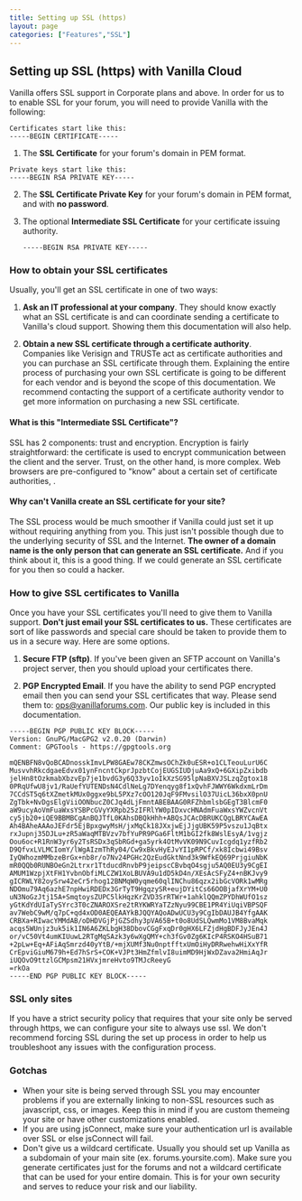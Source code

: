 ```yaml
---
title: Setting up SSL (https)
layout: page
categories: ["Features","SSL"]
---
```


## Setting up SSL (https) with Vanilla Cloud

Vanilla offers SSL support in Corporate plans and above. In order for us to to enable SSL for your forum, you will need to provide Vanilla with the following:

```
Certificates start like this:
-----BEGIN CERTIFICATE-----
```

1. The **SSL Certificate** for your forum's domain in PEM format.

```
Private keys start like this:
-----BEGIN RSA PRIVATE KEY-----
```

2. The **SSL Certificate Private Key** for your forum's domain in PEM format, and with **no password**.

3. The optional **Intermediate SSL Certificate** for your certificate issuing authority.

    `-----BEGIN RSA PRIVATE KEY-----`

### How to obtain your SSL certificates

Usually, you'll get an SSL certificate in one of two ways:

1. **Ask an IT professional at your company**. They should know exactly what an SSL certificate is and can coordinate sending a certificate to Vanilla's cloud support. Showing them this documentation will also help.

2. **Obtain a new SSL certificate through a certificate authority**. Companies like Verisign and TRUSTe act as certificate authorities and you can purchase an SSL certificate through them. Explaining the entire process of purchasing your own SSL certificate is going to be different for each vendor and is beyond the scope of this documentation. We recommend contacting the support of a certificate authority vendor to get more information on purchasing a new SSL certificate.


#### What is this "Intermediate SSL Certificate"?

SSL has 2 components: trust and encryption. Encryption is fairly straightforward: the certificate is used to encrypt communication between the client and the server. Trust, on the other hand, is more complex. Web browsers are pre-configured to "know" about a certain set of certificate authorities, .

#### Why can't Vanilla create an SSL certificate for your site?

The SSL process would be much smoother if Vanilla could just set it up without requiring anything from you. This just isn't possible though due to the underlying security of SSL and the Internet. **The owner of a domain name is the only person that can generate an SSL certificate.** And if you think about it, this is a good thing. If we could generate an SSL certificate for you then so could a hacker.

### How to give SSL certificates to Vanilla

Once you have your SSL certificates you'll need to give them to Vanilla support. **Don't just email your SSL certificates to us.** These certificates are sort of like passwords and special care should be taken to provide them to us in a secure way. Here are some options.

1. **Secure FTP (sftp)**. If you've been given an SFTP account on Vanilla's project server, then you should upload your certificates there.

2. **PGP Encrypted Email**. If you have the ability to send PGP encrypted email then you can send your SSL certificates that way. Please send them to: ops@vanillaforums.com. Our public key is included in this documentation.

```
-----BEGIN PGP PUBLIC KEY BLOCK-----
Version: GnuPG/MacGPG2 v2.0.20 (Darwin)
Comment: GPGTools - https://gpgtools.org

mQENBFN8vQoBCADnosskImvLPW8GAEw78CKZmwsOChZk0uESR+o1CLTeouLurU6C
MusvvhRkcdgaeEdvx01ynFncntCkprJpzbtCojEUGSIUDjuAa9xQ+6GXipZxibdb
jelHn8tOzkmabXbzvEp7je1bvdG3y6Q33yv1oIkXzSG95lpNaBXVJSLzqZgtox18
0PRqUfwU8jv1/RaUefYUTENDsN4CdlNeLg7DYenqyg8f1xQvhFJWWY6WkdxmLrDm
7CCdST5q6tXZmetkMUx0ggxe9bL5PXz7cOO120JqF9FMvsilO37UicL36bxX0pnU
ZgTbk+NvDgsElgViiOONbucZ0CJq4dLjFmntABEBAAG0RFZhbmlsbGEgT3BlcmF0
aW9ucyAoVmFuaWxsYSBPcGVyYXRpb25zIFRlYW0pIDxvcHNAdmFuaWxsYWZvcnVt
cy5jb20+iQE9BBMBCgAnBQJTfL0KAhsDBQkHhh+ABQsJCAcDBRUKCQgLBRYCAwEA
Ah4BAheAAAoJEFdr5EjBpxgwyMsH/jxMqCk18JXxjwEjJjgUBK59P5vszu1JqBtx
rxJupnj35DJLu+zR5aWaqMTBVzv7bfYuPR9PGa6FltM1bGI2fk8WslEsyA/1vgjz
Oou6oc+R1RnW3yr6y2TsRSDx3qSbRGd+ga5yrk4OtMvVK09N9CuvIcgdq1yzfRb2
D9QfvxLVLMCIomY/lWgAIzmThRy04/Cw9xBkvHyEJvYI1pRPCf/xk8Icbwi49Bsv
IyQWhozmMMbzeBrGx+nb8r/o7Nv24PGHc2QzEudGktNnd3k9WfkEQ69PrjgiuNbK
mR0QQb0RUNBOeGn2Ltrxr1TtducdRnvbP9jeipscCBvbqO4sgju5AQ0EU3y9CgEI
AMUM1WzpjXtFH1YvbnObfiMLCZW1XoLBUVA9u1dD5kD4n/XEsAcSFyZ4+nBKJvy9
gICRWLY82oySrw42eCr5rhog12BNMqW0yqme60qlINChu86qzx2ibGcVORk1wMRg
NDOmu79Aq6azhE7npHwiRDEDx3GrTyT9HgqzySR+eujDYitCs66OOBjafXrYM+U0
uN3NoGzJtj15A+SmqtoysZUPC5lkHqzKrZVD3SrRTWr+1ahklQQmZPYDhWUfO1sz
yGtKdYdUIaTySYrc3T0cZNAROXSre2tRYKWRYaTZzNyu99CBE1PR4YiUqiVBPSQF
av7WebC9wM/q7pC+qd4xOD0AEQEAAYkBJQQYAQoADwUCU3y9CgIbDAUJB4YfgAAK
CRBXa+RIwacYMMdAB/oDHDVGjPjGZSdhy3pVA65B+t0o8UdSLQwmMo1VM8BvaMqk
acqs5WUnjz3uk5ik1IN6A6ZKLbgH38DbovCGgFxqDr0gHX6LFZjdHgBDFJyJEn4J
or/vC50Vt4umKIUuwL2RTgMqSAzk3y6wXgQMY+ch3fGv0Zg6KIcP4RSKO4HSuB71
+2pLw+Eq+AFiAqSmrzd40yYtB/+mjXUMf3Nu0nptfftxUmOiHyDRRwehwHiXxYfR
CrEpviGiuM679h+Ed7hSrS+COK+VJPt3HmZfmlvI8uimMD9HjWxDZava2HmiAqJr
iUQOvO9ttzlGCMpsm21HVxjmreHvto9TMJcReeyG
=rkOa
-----END PGP PUBLIC KEY BLOCK-----
```

### SSL only sites

If you have a strict security policy that requires that your site only be served through https, we can configure your site to always use ssl. We don't recommend forcing SSL during the set up process in order to help us troubleshoot any issues with the configuration process.

### Gotchas

* When your site is being served through SSL you may encounter problems if you are externally linking to non-SSL resources such as javascript, css, or images. Keep this in mind if you are custom themeing your site or have other customizations enabled.
* If you are using jsConnect, make sure your authentication url is available over SSL or else jsConnect will fail.
* Don't give us a wildcard certificate. Usually you should set up Vanilla as a subdomain of your main site (ex. forums.yoursite.com). Make sure you generate certificates just for the forums and not a wildcard certificate that can be used for your entire domain. This is for your own security and serves to reduce your risk and our liability.
